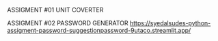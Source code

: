 ASSIGMENT #01 UNIT COVERTER



ASSIGMENT #02 PASSWORD GENERATOR
https://syedalsudes-python-assigment-password-suggestionpassword-9utaco.streamlit.app/
